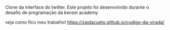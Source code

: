 
Clone da interface do twitter.
 Este projeto foi desenvolvido durante o desafio de programação da kenzei academy

 veja como fico meu trabalho!
https://zaidacueto.github.io/codigo-da-virada/

